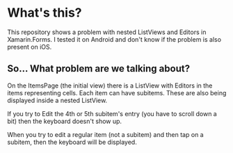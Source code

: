 # What's this?

This repository shows a problem with nested ListViews and Editors in Xamarin.Forms.
I tested it on Android and don't know if the problem is also present on iOS.

## So... What problem are we talking about?

On the ItemsPage (the initial view) there is a ListView with Editors in the items representing cells.
Each item can have subitems. These are also being displayed inside a nested ListView.

If you try to Edit the 4th or 5th subitem's entry (you have to scroll down a bit) then the keyboard doesn't show up.

When you try to edit a regular item (not a subitem) and then tap on a subitem, then the keyboard will be displayed.
